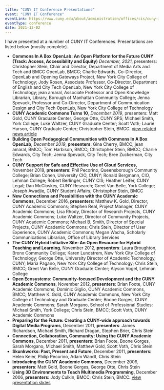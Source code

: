```yaml
---
title: "CUNY IT Conference Presentations"            
event: "CUNY IT Conference"
eventLink: https://www.cuny.edu/about/administration/offices/cis/cuny-it-conference/
eventType: conference
date: 2021-12-02
---
```


I have presented at a number of CUNY IT Conferences. Presentations are listed below (mostly complete).

* **Commons In A Box OpenLab: An Open Platform for the Future CUNY (Track: Access, Accessibility and Equity)** *December, 2021*, presenters: Christopher Stein, Chair and Director, Department of Media Arts and Tech and BMCC OpenLab, BMCC; Charlie Edwards, Co-Director, OpenLab and Opening Gateways Project, New York City College of Technology; Jody Rosen, Associate Professor, Co-Director, Department of English and City Tech OpenLab, New York City College of Technology; jean amaral, Associate Professor and Open Knowledge Librarian, Library, Borough of Manhattan Community College; Jenna Spevack, Professor and Co-Director, Department of Communication Design and City Tech OpenLab, New York City College of Technology
* **CUNY Academic Commons Turns 10**, *December 2019*, presenters: Matt Gold, CUNY Graduate Center, George Otte, CUNY SPS; Michael Smith, York College; Luke Waltzer, CUNY Graduate Center; Scott Voth; Laurie Hurson, CUNY Graduate Center; Christopher Stein, BMCC. [view related news article](https://gc.cuny.edu/Page-Elements/News/2019/December/CUNY-Academic-Commons-Turns-10-How-a-Social-Network-Connects-CUNY)	
* **Building Open Pedagogical Communities with Commons In A Box OpenLab**, *December 2019*, **presenters**: Gina Cherry, BMCC; jean amaral, BMCC; Tom Harbison, BMCC; Christopher Stein, BMCC; Charlie Edwards, City Tech; Jenna Spevack, City Tech; Bree Zuckerman, City Tech
* **CUNY Support for Safe and Effective Use of Cloud Services**, November 2018, **presenters**: Phil Pecorino, Queensborough Community College; Brian Cohen, University CIO, CUNY; Ronald Bergmann, CIO, Lehman College; Robert Berlinger, CUNY CIS; Heather Leifer, CUNY Legal; Dan McCloskey, CUNY Research; Greet Van Belle, York College; Joseph Awadjie, CUNY Student Affairs; Christopher Stein, BMCC
* **New Connections and Possibilities with the CUNY Academic Commons**, December 2016, **presenters**: Matthew K. Gold, Director, CUNY Academic Commons; Stephen Real, Project Manager, CUNY Academic Commons; Lisa Rhody, Director of Research Projects, CUNY Academic Commons; Luke Waltzer, Director of Community Projects, CUNY Academic Commons; Michael B. Smith, Director of Special Projects, CUNY Academic Commons; Chris Stein, Director of User Experience, CUNY Academic Commons; Megan Wacha, Scholarly Communications Librarian, Office of Library Services
* **The CUNY Hybrid Initiative Site: An Open Resource for Hybrid Teaching and Learning**, November 2012, **presenters**: Laura Broughton, Bronx Community College; Karen Lundstrem, New York City College of Technology; George Otte, University Director of Academic Technology, CUNY; Maria Pagano, New York City College of Technology; Chris Stein, BMCC; Greet Van Belle, CUNY Graduate Center; Alyson Vogel, Lehman College
* **Open Ecosystems: Community-focused Development and the CUNY Academic Commons**, November 2012, **presenters**: Brian Foote, CUNY Academic Commons; Dominic Giglio, CUNY Academic Commons, BMCC; Matthew K. Gold, CUNY Academic Commons, New York City College of Technology and Graduate Center; Boone Gorges, CUNY Academic Commons; Sarah Morgano, School of Professional Studies; Michael Smith, York College; Chris Stein, BMCC; Scott Voth, CUNY Academic Commons
* **Preparing for the Future: Creating a CUNY-wide approach towards Digital Media Programs**, December 2011, **presenters**: James Richardson, Michael Smith, Richard Dragan, Stephen Brier, Chris Stein
* **Connection, Collaboration, Community: Using the CUNY Academic Commons**, December 2011, **presenters**: Brian Foote, Boone Gorges, Sarah Morgano, Michael Smith, Matthew Gold, Scott Voth, Chris Stein
* **Skunkworks: Past, Present and Future**, December 2011, **presenters**: Helen Keier, Philip Pecorino, Adam Wandt, Chris Stein
* **Introducing the CUNY Academic Commons**, December 2009, **presenters**: Matt Gold, Boone Gorges, George Otte, Chris Stein
* **Using 3D Environments to Teach Multimedia Programming**, December 2006, **presenters**: Jody Culkin, BMCC; Chris Stein, BMCC. [view presentation slides](https://slideplayer.com/slide/5196949/)

